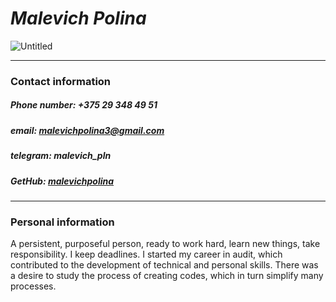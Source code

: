 # *Malevich Polina* 
![Untitled](https://github.com/malevichpolina/rsschool-cv/assets/131747513/7a58d427-fb2a-496c-9e6a-a55ec46f5718)
******


### **Contact information**
##### *Phone number:* +375 29 348 49 51
##### *email:* malevichpolina3@gmail.com
##### *telegram:* malevich_pln
##### *GetHub:* [malevichpolina](https://github.com/malevichpolina)
*******
### **Personal information**
A persistent, purposeful person, ready to work hard, learn new things, take responsibility. I keep deadlines. I started my career in audit, which contributed to the development of technical and personal skills. There was a desire to study the process of creating codes, which in turn simplify many processes.
